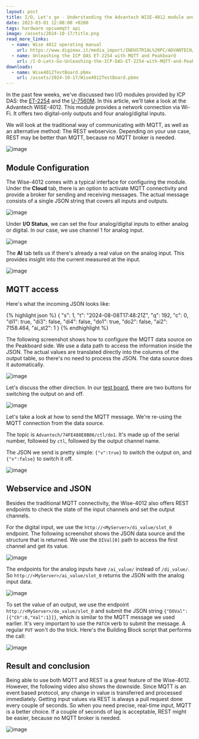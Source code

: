 ```yaml
---
layout: post
title: I/O, Let's go - Understanding the Advantech WISE-4012 module and use Peakboard to do some magic with it
date: 2023-03-01 12:00:00 +0200
tags: hardware opcuamqtt api
image: /assets/2024-10-17/title.png
read_more_links:
  - name: Wise 4012 operating manual
    url: https://www.digimax.it/media_import/INDUSTRIAL%20PC/ADVANTECH/IoT%20-%20INTERNET%20OF%20THINGS/WISE-4012/WISE-4012_MAN_001.pdf
  - name: Unleashing the ICP DAS ET-2254 with MQTT and Peakboard
    url: /I-O-Lets-Go-Unleashing-the-ICP-DAS-ET-2254-with-MQTT-and-Peakboard.html
downloads:
  - name: Wise4012TestBoard.pbmx
    url: /assets/2024-10-17/Wise4012TestBoard.pbmx
---
```

In the past few weeks, we've discussed two I/O modules provided by ICP DAS: the [ET-2254](/I-O-Lets-Go-Unleashing-the-ICP-DAS-ET-2254-with-MQTT-and-Peakboard.html) and the [U-7560M](/I-O-Lets-Go-Unleashing-the-ICP-DAS-U-7500-series-for-cool-I-O-action-with-OPC-UA.html). In this article, we'll take a look at the Advantech WISE-4012. This module provides a network connection via Wi-Fi. It offers two digital-only outputs and four analog/digital inputs.

We will look at the traditional way of communicating with MQTT, as well as an alternative method: The REST webservice. Depending on your use case, REST may be better than MQTT, because no MQTT broker is needed. 

![image](/assets/2024-10-17/010.png)

## Module Configuration

The Wise-4012 comes with a typical interface for configuring the module. Under the **Cloud** tab, there is an option to activate MQTT connectivity and provide a broker for sending and receiving messages. The actual message consists of a single JSON string that covers all inputs and outputs.

![image](/assets/2024-10-17/020.png)

Under **I/O Status**, we can set the four analog/digital inputs to either analog or digital. In our case, we use channel 1 for analog input.

![image](/assets/2024-10-17/030.png)

The **AI** tab tells us if there's already a real value on the analog input. This provides insight into the current measured at the input.

![image](/assets/2024-10-17/040.png)

## MQTT access

Here's what the incoming JSON looks like:

{% highlight json %}
{
  "s": 1,
  "t": "2024-08-08T17:48:21Z",
  "q": 192,
  "c": 0,
  "di1": true,
  "di3": false,
  "di4": false,
  "do1": true,
  "do2": false,
  "ai2": 7158.464,
  "ai_st2": 1
}
{% endhighlight %}

 The following screenshot shows how to configure the MQTT data source on the Peakboard side. We use a data path to access the information inside the JSON. The actual values are translated directly into the columns of the output table, so there's no need to process the JSON. The data source does it automatically.

![image](/assets/2024-10-17/050.png)

Let's discuss the other direction. In our [test board](/assets/2024-10-17/Wise4012TestBoard.pbmx), there are two buttons for switching the output on and off.

![image](/assets/2024-10-17/060.png)

Let's take a look at how to send the MQTT message. We're re-using the MQTT connection from the data source.

The topic is `Advantech/74FE488E8B86/ctl/do1`. It's made up of the serial number, followed by `ctl`, followed by the output channel name.

The JSON we send is pretty simple: `{"v":true}` to switch the output on, and `{"v":false}` to switch it off.

![image](/assets/2024-10-17/070.png)

## Webservice and JSON

Besides the traditional MQTT connectivity, the Wise-4012 also offers REST endpoints to check the state of the input channels and set the output channels. 

For the digital input, we use the `http://<MyServer>/di_value/slot_0` endpoint. The following screenshot shows the JSON data source and the structure that is returned. We use the `DIVal[0]` path to access the first channel and get its value.

![image](/assets/2024-10-17/080.png)

The endpoints for the analog inputs have `/ai_value/` instead of `/di_value/`.  So `http://<MyServer>/ai_value/slot_0` returns the JSON with the analog input data.

![image](/assets/2024-10-17/090.png)

To set the value of an output, we use the endpoint `http://<MyServer>/do_value/slot_0` and submit the JSON string `{"DOVal":[{"Ch":0,"Val":1}]}`, which is similar to the MQTT message we used earlier. It's very important to use the `PATCH` verb to submit the message. A regular `PUT` won't do the trick. Here's the Building Block script that performs the call:

![image](/assets/2024-10-17/100.png)

## Result and conclusion

Being able to use both MQTT and REST is a great feature of the Wise-4012. However, the following video also shows the downside. Since MQTT is an event based protocol, any change in value is transferred and processed immediately. Getting input values via REST is always a pull request done every couple of seconds. So when you need precise, real-time input, MQTT is a better choice. If a couple of seconds of lag is acceptable, REST might be easier, because no MQTT broker is needed.

![image](/assets/2024-10-17/result.gif)
